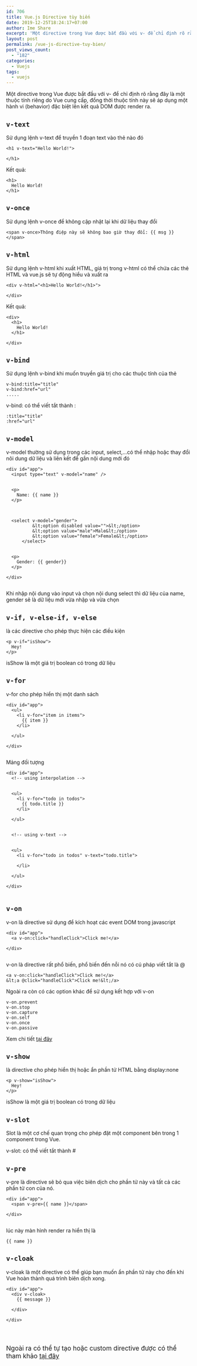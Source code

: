 ```yaml
---
id: 706
title: Vue.js Directive tùy biến
date: 2019-12-25T18:24:17+07:00
author: Ime Share
excerpt: 'Một directive trong Vue được bắt đầu với v- để chỉ định rõ rằng đây là một thuộc tính riêng do Vue cung cấp, đồng thời thuộc tính này sẽ áp dụng một hành vi (behavior) đặc biệt lên kết quả DOM được render ra'
layout: post
permalink: /vue-js-directive-tuy-bien/
post_views_count:
  - "182"
categories:
  - Vuejs
tags:
  - vuejs
---
```

Một directive trong Vue được bắt đầu với v- để chỉ định rõ rằng đây là một thuộc tính riêng do Vue cung cấp, đồng thời thuộc tính này sẽ áp dụng một hành vi (behavior) đặc biệt lên kết quả DOM được render ra.

## `v-text`

Sử dụng lệnh v-text để truyền 1 đoạn text vào thẻ nào đó

```
<h1 v-text="Hello World!">
  
</h1>
```

Kết quả:

```
<h1>
  Hello World!
</h1>
```

## `v-once`

Sử dụng lệnh v-once để không cập nhật lại khi dữ liệu thay đổi

```
<span v-once>Thông điệp này sẽ không bao giờ thay đổi: {{ msg }}</span>
```

## `v-html`

Sử dụng lệnh v-html khi xuất HTML, giá trị trong v-html có thể chứa các thẻ HTML và vue.js sẽ tự động hiểu và xuất ra

```
<div v-html="<h1>Hello World!</h1>">
  
</div>
```

Kết quả:

```
<div>
  <h1>
    Hello World!
  </h1>
  
</div>
```

## `v-bind`

Sử dụng lệnh v-bind khi muốn truyền giá trị cho các thuộc tính của thẻ

```
v-bind:title="title"
v-bind:href="url"
.....
```

v-bind: có thể viết tắt thành :

```
:title="title"
:href="url"

```

## `v-model`

v-model thường sử dụng trong các input, select,&#8230;có thể nhập hoặc thay đổi nôi dung dữ liệu và liên kết để gắn nội dung mới đó

```
<div id="app">
  <input type="text" v-model="name" />
      
  
  <p>
    Name: {{ name }}
  </p>
  
      
  
  <select v-model="gender">
          &lt;option disabled value="">&lt;/option>
          &lt;option value="male">Male&lt;/option>
          &lt;option value="female">Female&lt;/option>
      </select>
      
  
  <p>
    Gender: {{ gender}}
  </p>
  
</div>


```

Khi nhập nội dung vào input và chọn nội dung select thì dữ liệu của name, gender sẽ là dữ liệu mới vừa nhập và vừa chọn

## `v-if, v-else-if, v-else`

là các directive cho phép thực hiện các điều kiện

```
<p v-if="isShow">
  Hey!
</p>
```

isShow là một giá trị boolean có trong dữ liệu

## `v-for`

v-for cho phép hiển thị một danh sách

```
<div id="app">
  <ul>
    <li v-for="item in items">
      {{ item }}
    </li>
      
  </ul>
  
</div>


```

Mảng đối tượng

```
<div id="app">
  <!-- using interpolation -->
      
  
  <ul>
    <li v-for="todo in todos">
      {{ todo.title }}
    </li>
        
  </ul>
      
  
  <!-- using v-text -->
      
  
  <ul>
    <li v-for="todo in todos" v-text="todo.title">
      
    </li>
        
  </ul>
  
</div>


```

## `v-on`

v-on là directive sử dụng để kích hoạt các event DOM trong javascript

```
<div id="app">
  <a v-on:click="handleClick">Click me!</a>
  
</div>


```

v-on là directive rất phổ biến, phổ biến đến nỗi nó có cú pháp viết tắt là @

```
<a v-on:click="handleClick">Click me!</a>
&lt;a @click="handleClick">Click me!&lt;/a>

```

Ngoài ra còn có các option khác để sử dụng kết hợp với v-on

```
v-on.prevent
v-on.stop
v-on.capture
v-on.self
v-on.once
v-on.passive
```

Xem chi tiết [tại đây](https://vuejs.org/v2/guide/events.html#Event-Modifiers)

## `v-show`

là directive cho phép hiển thị hoặc ẩn phần tử HTML bằng display:none

```
<p v-show="isShow">
  Hey!
</p>
```

isShow là một giá trị boolean có trong dữ liệu

## `v-slot`

Slot là một cơ chế quan trọng cho phép đặt một component bên trong 1 component trong Vue.

v-slot: có thể viết tắt thành #

  


## `v-pre`

v-pre là directive sẽ bỏ qua việc biên dịch cho phần tử này và tất cả các phần tử con của nó.

```
<div id="app">
  <span v-pre>{{ name }}</span>
  
</div>


```

lúc này màn hình render ra hiển thị là

```
{{ name }}

```

## `v-cloak`

v-cloak là một directive có thể giúp bạn muốn ẩn phần tử này cho đến khi Vue hoàn thành quá trình biên dịch xong.

```
<div id="app">
  <div v-cloak>
    {{ message }}
      
  </div>
  
</div>


```

&nbsp;

<span style="font-size: 13pt;">Ngoài ra có thể tự tạo hoặc custom directive được có thể tham khảo <a href="https://vuejs.org/v2/guide/custom-directive.html">tại đây</a></span>